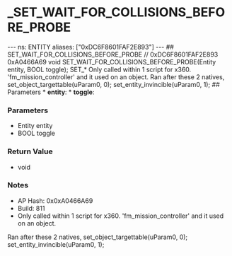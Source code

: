 # _SET_WAIT_FOR_COLLISIONS_BEFORE_PROBE

--- ns: ENTITY aliases: ["0xDC6F8601FAF2E893"] --- ## SET_WAIT_FOR_COLLISIONS_BEFORE_PROBE  // 0xDC6F8601FAF2E893 0xA0466A69 void SET_WAIT_FOR_COLLISIONS_BEFORE_PROBE(Entity entity, BOOL toggle);  SET_* Only called within 1 script for x360. 'fm_mission_controller' and it used on an object. Ran after these 2 natives, set_object_targettable(uParam0, 0); set_entity_invincible(uParam0, 1);  ## Parameters * **entity**: * **toggle**:

### Parameters
* Entity entity
* BOOL toggle

### Return Value
* void

### Notes
* AP Hash: 0x0xA0466A69
* Build: 811
* Only called within 1 script for x360. 'fm_mission_controller' and it used on an object. 

Ran after these 2 natives,
set_object_targettable(uParam0, 0);
set_entity_invincible(uParam0, 1);

